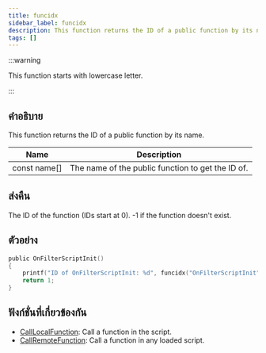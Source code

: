 ```yaml
---
title: funcidx
sidebar_label: funcidx
description: This function returns the ID of a public function by its name.
tags: []
---
```


:::warning

This function starts with lowercase letter.

:::

## คำอธิบาย

This function returns the ID of a public function by its name.

| Name         | Description                                       |
| ------------ | ------------------------------------------------- |
| const name[] | The name of the public function to get the ID of. |

## ส่งคืน

The ID of the function (IDs start at 0). -1 if the function doesn't exist.

## ตัวอย่าง

```c
public OnFilterScriptInit()
{
    printf("ID of OnFilterScriptInit: %d", funcidx("OnFilterScriptInit"));
    return 1;
}
```

## ฟังก์ชั่นที่เกี่ยวข้องกัน

- [CallLocalFunction](CallLocalFunction): Call a function in the script.
- [CallRemoteFunction](CallRemoteFunction): Call a function in any loaded script.
